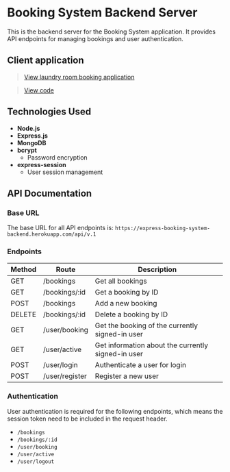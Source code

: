 # Booking System Backend Server

This is the backend server for the Booking System application. It provides API endpoints for managing bookings and user authentication.

## Client application

> [View laundry room booking application](https://stormstina.github.io/laundry-room-booking-system/)

> [View code](https://github.com/stormstina/laundry-room-booking-system)

## Technologies Used

- **Node.js**
- **Express.js**
- **MongoDB**
- **bcrypt** 
  - Password encryption
- **express-session** 
  - User session management

## API Documentation

### Base URL

The base URL for all API endpoints is: `https://express-booking-system-backend.herokuapp.com/api/v.1`

### Endpoints

| Method | Route                          | Description                                              |
| ------ | ------------------------------ | -------------------------------------------------------- |
| GET    | /bookings                      | Get all bookings                                         |
| GET    | /bookings/:id                  | Get a booking by ID                                      |
| POST   | /bookings                      | Add a new booking                                        |
| DELETE | /bookings/:id                  | Delete a booking by ID                                   |
| GET    | /user/booking                  | Get the booking of the currently signed-in user          |
| GET    | /user/active                   | Get information about the currently signed-in user       |
| POST   | /user/login                    | Authenticate a user for login                            |
| POST   | /user/register                 | Register a new user                                      |

### Authentication

User authentication is required for the following endpoints, which means the session token need to be included in the request header.

- `/bookings`
- `/bookings/:id`
- `/user/booking`
- `/user/active`
- `/user/logout`

